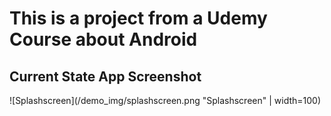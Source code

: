 # This is a project from a Udemy Course about Android

## Current State App Screenshot

![Splashscreen](/demo_img/splashscreen.png "Splashscreen" | width=100)